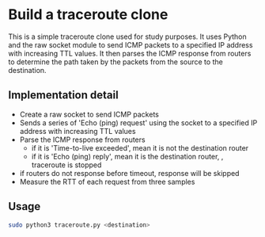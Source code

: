 # Build a traceroute clone

This is a simple traceroute clone used for study purposes. It uses Python and the raw socket module to send ICMP packets to a specified IP address with increasing TTL values. It then parses the ICMP response from routers to determine the path taken by the packets from the source to the destination.

## Implementation detail

- Create a raw socket to send ICMP packets
- Sends a series of 'Echo (ping) request' using the socket to a specified IP address with increasing TTL values
- Parse the ICMP response from routers
    - if it is 'Time-to-live exceeded', mean it is not the destination router
    - if it is 'Echo (ping) reply', mean it is the destination router, , traceroute is stopped
- if routers do not response before timeout, response will be skipped
- Measure the RTT of each request from three samples

## Usage

```bash
sudo python3 traceroute.py <destination>
```